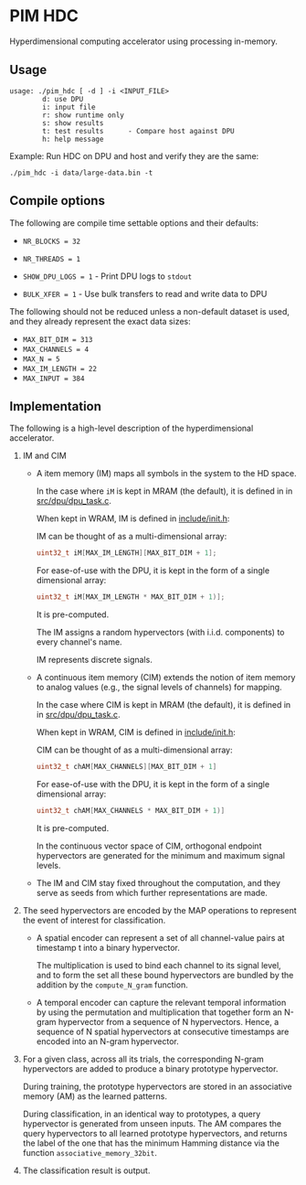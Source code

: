 # PIM HDC

Hyperdimensional computing accelerator using processing in-memory.

## Usage

```text
usage: ./pim_hdc [ -d ] -i <INPUT_FILE>
        d: use DPU
        i: input file
        r: show runtime only
        s: show results
        t: test results      - Compare host against DPU
        h: help message
```

Example: Run HDC on DPU and host and verify they are the same:

```shell script
./pim_hdc -i data/large-data.bin -t
```

## Compile options

The following are compile time settable options and their defaults:

* `NR_BLOCKS = 32`
* `NR_THREADS = 1`

* `SHOW_DPU_LOGS = 1` - Print DPU logs to `stdout`
* `BULK_XFER = 1`     - Use bulk transfers to read and write data to DPU

The following should not be reduced unless a non-default dataset is used,
and they already represent the exact data sizes:

* `MAX_BIT_DIM = 313`
* `MAX_CHANNELS = 4`
* `MAX_N = 5`
* `MAX_IM_LENGTH = 22`
* `MAX_INPUT = 384`

## Implementation

The following is a high-level description of the hyperdimensional accelerator.

1. IM and CIM

   * A item memory (IM) maps all symbols in the system to the HD space.

     In the case where `iM` is kept in MRAM (the default), it is defined in in [src/dpu/dpu_task.c](src/dpu/dpu_task.c).

     When kept in WRAM, IM is defined in [include/init.h](include/init.h):

     IM can be thought of as a multi-dimensional array:

     ```C
     uint32_t iM[MAX_IM_LENGTH][MAX_BIT_DIM + 1];
     ```

     For ease-of-use with the DPU, it is kept in the form of a single dimensional array:

     ```C
     uint32_t iM[MAX_IM_LENGTH * MAX_BIT_DIM + 1)];
     ```

     It is pre-computed.

     The IM assigns a random hypervectors (with i.i.d. components) to every channel's name.

     IM represents discrete signals.

   * A continuous item memory (CIM) extends the notion of item memory to analog values (e.g., the signal levels of channels) for mapping.

     In the case where CIM is kept in MRAM (the default), it is defined in in [src/dpu/dpu_task.c](src/dpu/dpu_task.c).

     When kept in WRAM, CIM is defined in [include/init.h](include/init.h):

     CIM can be thought of as a multi-dimensional array:

     ```C
     uint32_t chAM[MAX_CHANNELS][MAX_BIT_DIM + 1]
     ```

     For ease-of-use with the DPU, it is kept in the form of a single dimensional array:

     ```C
     uint32_t chAM[MAX_CHANNELS * MAX_BIT_DIM + 1)]
     ```

     It is pre-computed.

     In the continuous vector space of CIM, orthogonal endpoint hypervectors are generated for the minimum and maximum signal levels.

   * The IM and CIM stay fixed throughout the computation, and they serve as seeds from which further representations are made.

2. The seed hypervectors are encoded by the MAP operations to represent the event of interest for classification.

   * A spatial encoder can represent a set of all channel-value pairs at timestamp t into a binary hypervector.

     The multiplication is used to bind each channel to its signal level, and to form the set all these bound hypervectors are bundled by the addition by the `compute_N_gram` function.

   * A temporal encoder can capture the relevant temporal information by using the permutation and multiplication that together form an N-gram hypervector from a sequence of N hypervectors. Hence, a sequence of N spatial hypervectors at consecutive timestamps are encoded into an N-gram hypervector.

3. For a given class, across all its trials, the corresponding N-gram hypervectors are added to produce a binary prototype hypervector.

   During training, the prototype hypervectors are stored in an associative memory (AM) as the learned patterns.

   During classification, in an identical way to prototypes, a query hypervector is generated from unseen inputs. The AM compares the query hypervectors to all learned prototype hypervectors, and returns the label of the one that has the minimum Hamming distance via the function `associative_memory_32bit`.

4. The classification result is output.
